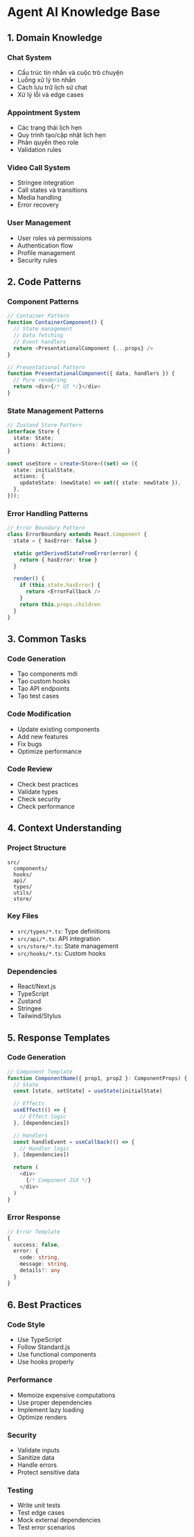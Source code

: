 # Agent AI Knowledge Base

## 1. Domain Knowledge

### Chat System

- Cấu trúc tin nhắn và cuộc trò chuyện
- Luồng xử lý tin nhắn
- Cách lưu trữ lịch sử chat
- Xử lý lỗi và edge cases

### Appointment System

- Các trạng thái lịch hẹn
- Quy trình tạo/cập nhật lịch hẹn
- Phân quyền theo role
- Validation rules

### Video Call System

- Stringee integration
- Call states và transitions
- Media handling
- Error recovery

### User Management

- User roles và permissions
- Authentication flow
- Profile management
- Security rules

## 2. Code Patterns

### Component Patterns

```typescript
// Container Pattern
function ContainerComponent() {
  // State management
  // Data fetching
  // Event handlers
  return <PresentationalComponent {...props} />
}

// Presentational Pattern
function PresentationalComponent({ data, handlers }) {
  // Pure rendering
  return <div>{/* UI */}</div>
}
```

### State Management Patterns

```typescript
// Zustand Store Pattern
interface Store {
  state: State;
  actions: Actions;
}

const useStore = create<Store>((set) => ({
  state: initialState,
  actions: {
    updateState: (newState) => set({ state: newState }),
  },
}));
```

### Error Handling Patterns

```typescript
// Error Boundary Pattern
class ErrorBoundary extends React.Component {
  state = { hasError: false }

  static getDerivedStateFromError(error) {
    return { hasError: true }
  }

  render() {
    if (this.state.hasError) {
      return <ErrorFallback />
    }
    return this.props.children
  }
}
```

## 3. Common Tasks

### Code Generation

- Tạo components mới
- Tạo custom hooks
- Tạo API endpoints
- Tạo test cases

### Code Modification

- Update existing components
- Add new features
- Fix bugs
- Optimize performance

### Code Review

- Check best practices
- Validate types
- Check security
- Check performance

## 4. Context Understanding

### Project Structure

```
src/
  components/
  hooks/
  api/
  types/
  utils/
  store/
```

### Key Files

- `src/types/*.ts`: Type definitions
- `src/api/*.ts`: API integration
- `src/store/*.ts`: State management
- `src/hooks/*.ts`: Custom hooks

### Dependencies

- React/Next.js
- TypeScript
- Zustand
- Stringee
- Tailwind/Stylus

## 5. Response Templates

### Code Generation

```typescript
// Component Template
function ComponentName({ prop1, prop2 }: ComponentProps) {
  // State
  const [state, setState] = useState(initialState)

  // Effects
  useEffect(() => {
    // Effect logic
  }, [dependencies])

  // Handlers
  const handleEvent = useCallback(() => {
    // Handler logic
  }, [dependencies])

  return (
    <div>
      {/* Component JSX */}
    </div>
  )
}
```

### Error Response

```typescript
// Error Template
{
  success: false,
  error: {
    code: string,
    message: string,
    details?: any
  }
}
```

## 6. Best Practices

### Code Style

- Use TypeScript
- Follow Standard.js
- Use functional components
- Use hooks properly

### Performance

- Memoize expensive computations
- Use proper dependencies
- Implement lazy loading
- Optimize renders

### Security

- Validate inputs
- Sanitize data
- Handle errors
- Protect sensitive data

### Testing

- Write unit tests
- Test edge cases
- Mock external dependencies
- Test error scenarios
